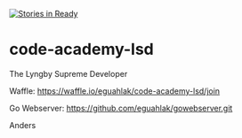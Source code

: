 [![Stories in Ready](https://badge.waffle.io/eguahlak/code-academy-lsd.png?label=ready&title=Ready)](https://waffle.io/eguahlak/code-academy-lsd)
# code-academy-lsd

The Lyngby Supreme Developer

Waffle:
https://waffle.io/eguahlak/code-academy-lsd/join

Go Webserver:
https://github.com/eguahlak/gowebserver.git

Anders
